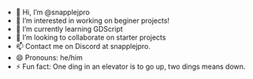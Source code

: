 - 👋 Hi, I’m @snapplejpro
- 👀 I’m interested in working on beginer projects!
- 🌱 I’m currently learning GDScript
- 💞️ I’m looking to collaborate on starter projects
- 📫 Contact me on Discord at snapplejpro.
- 😄 Pronouns: he/him
- ⚡ Fun fact: One ding in an elevator is to go up, two dings means down.

<!---
snapplejpro/snapplejpro is a ✨ special ✨ repository because its `README.md` (this file) appears on your GitHub profile.
You can click the Preview link to take a look at your changes.
--->
